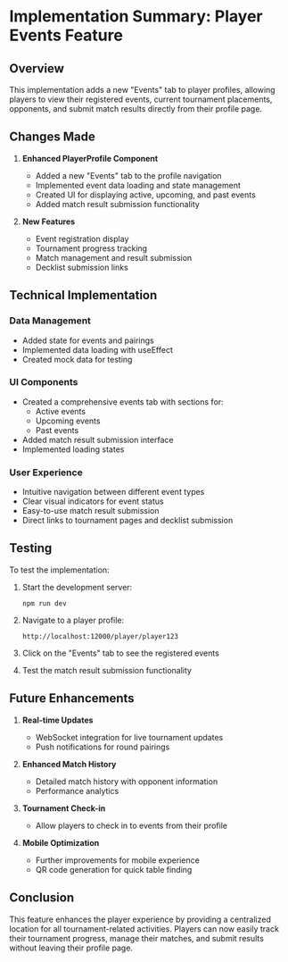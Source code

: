 # Implementation Summary: Player Events Feature

## Overview

This implementation adds a new "Events" tab to player profiles, allowing players to view their registered events, current tournament placements, opponents, and submit match results directly from their profile page.

## Changes Made

1. **Enhanced PlayerProfile Component**
   - Added a new "Events" tab to the profile navigation
   - Implemented event data loading and state management
   - Created UI for displaying active, upcoming, and past events
   - Added match result submission functionality

2. **New Features**
   - Event registration display
   - Tournament progress tracking
   - Match management and result submission
   - Decklist submission links

## Technical Implementation

### Data Management
- Added state for events and pairings
- Implemented data loading with useEffect
- Created mock data for testing

### UI Components
- Created a comprehensive events tab with sections for:
  - Active events
  - Upcoming events
  - Past events
- Added match result submission interface
- Implemented loading states

### User Experience
- Intuitive navigation between different event types
- Clear visual indicators for event status
- Easy-to-use match result submission
- Direct links to tournament pages and decklist submission

## Testing

To test the implementation:

1. Start the development server:
   ```
   npm run dev
   ```

2. Navigate to a player profile:
   ```
   http://localhost:12000/player/player123
   ```

3. Click on the "Events" tab to see the registered events
4. Test the match result submission functionality

## Future Enhancements

1. **Real-time Updates**
   - WebSocket integration for live tournament updates
   - Push notifications for round pairings

2. **Enhanced Match History**
   - Detailed match history with opponent information
   - Performance analytics

3. **Tournament Check-in**
   - Allow players to check in to events from their profile

4. **Mobile Optimization**
   - Further improvements for mobile experience
   - QR code generation for quick table finding

## Conclusion

This feature enhances the player experience by providing a centralized location for all tournament-related activities. Players can now easily track their tournament progress, manage their matches, and submit results without leaving their profile page.